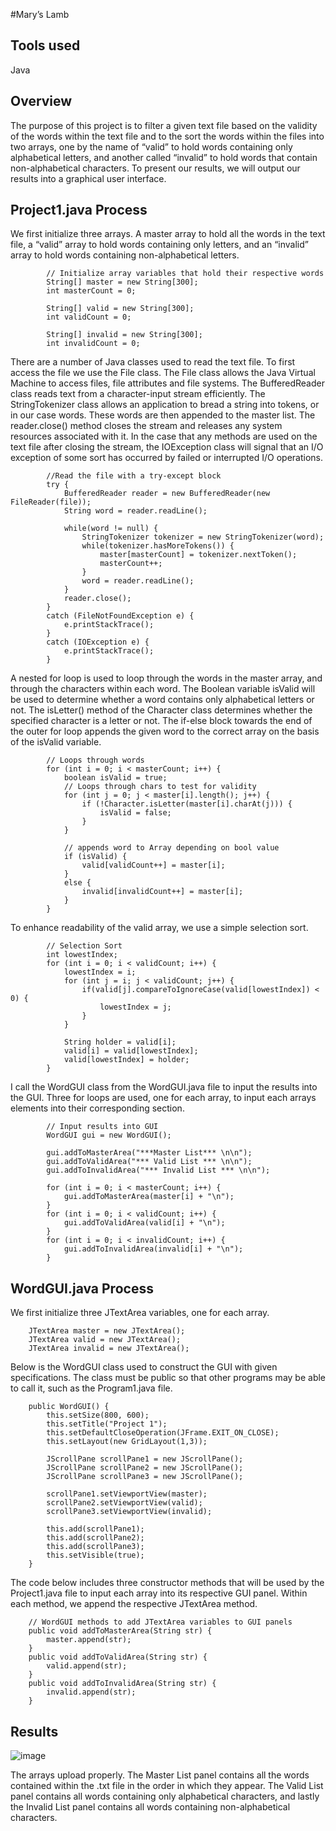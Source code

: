 #Mary’s Lamb
## Tools used
Java

## Overview
The purpose of this project is to filter a given text file based on the validity of the words within the text file and to the sort the words within the files into two arrays, one by the name of “valid” to hold words containing only alphabetical letters, and another called “invalid” to hold words that contain non-alphabetical characters. To present our results, we will output our results into a graphical user interface.

## Project1.java Process
We first initialize three arrays. A master array to hold all the words in the text file, a “valid” array to hold words containing only letters, and an “invalid” array to hold words containing non-alphabetical letters.
```
        // Initialize array variables that hold their respective words
        String[] master = new String[300];
        int masterCount = 0;

        String[] valid = new String[300];
        int validCount = 0;

        String[] invalid = new String[300];
        int invalidCount = 0;
```

There are a number of Java classes used to read the text file. To first access the file we use the File class. The File class allows the Java Virtual Machine to access files, file attributes and file systems. The BufferedReader class reads text from a character-input stream efficiently. The StringTokenizer class allows an application to bread a string into tokens, or in our case words. These words are then appended to the master list. The reader.close() method closes the stream and releases any system resources associated with it. In the case that any methods are used on the text file after closing the stream, the IOException class will signal that an I/O exception of some sort has occurred by failed or interrupted I/O operations. 
```
        //Read the file with a try-except block
        try {
            BufferedReader reader = new BufferedReader(new FileReader(file));
            String word = reader.readLine();

            while(word != null) {
                StringTokenizer tokenizer = new StringTokenizer(word);
                while(tokenizer.hasMoreTokens()) {
                    master[masterCount] = tokenizer.nextToken();
                    masterCount++;
                }
                word = reader.readLine();
            }
            reader.close();
        }
        catch (FileNotFoundException e) {
            e.printStackTrace();
        }
        catch (IOException e) {
            e.printStackTrace();
        }
```

A nested for loop is used to loop through the words in the master array, and through the characters within each word. The Boolean variable isValid will be used to determine whether a word contains only alphabetical letters or not.  The isLetter() method of the Character class determines whether the specified character is a letter or not. The if-else block towards the end of the outer for loop appends the given word to the correct array on the basis of the isValid variable.
```
        // Loops through words
        for (int i = 0; i < masterCount; i++) {
            boolean isValid = true;
            // Loops through chars to test for validity
            for (int j = 0; j < master[i].length(); j++) {
                if (!Character.isLetter(master[i].charAt(j))) {
                    isValid = false;
                }
            }

            // appends word to Array depending on bool value
            if (isValid) {
                valid[validCount++] = master[i];
            }
            else {
                invalid[invalidCount++] = master[i];
            }
        }
```


To enhance readability of the valid array, we use a simple selection sort.
```
        // Selection Sort
        int lowestIndex;
        for (int i = 0; i < validCount; i++) {
            lowestIndex = i;
            for (int j = i; j < validCount; j++) {
                if(valid[j].compareToIgnoreCase(valid[lowestIndex]) < 0) {
                    lowestIndex = j;
                }
            }

            String holder = valid[i];
            valid[i] = valid[lowestIndex];
            valid[lowestIndex] = holder;
        }
```

I call the WordGUI class from the WordGUI.java file to input the results into the GUI. Three for loops are used, one for each array, to input each arrays elements into their corresponding section.
```
        // Input results into GUI
        WordGUI gui = new WordGUI();

        gui.addToMasterArea("***Master List*** \n\n");
        gui.addToValidArea("*** Valid List *** \n\n");
        gui.addToInvalidArea("*** Invalid List *** \n\n");

        for (int i = 0; i < masterCount; i++) {
            gui.addToMasterArea(master[i] + "\n");
        }
        for (int i = 0; i < validCount; i++) {
            gui.addToValidArea(valid[i] + "\n");
        }
        for (int i = 0; i < invalidCount; i++) {
            gui.addToInvalidArea(invalid[i] + "\n");
        }
```

## WordGUI.java Process
We first initialize three JTextArea variables, one for each array.
```
    JTextArea master = new JTextArea();
    JTextArea valid = new JTextArea();
    JTextArea invalid = new JTextArea();
```

Below is the WordGUI class used to construct the GUI with given specifications. The class must be public so that other programs may be able to call it, such as the Program1.java file.
```
    public WordGUI() {
        this.setSize(800, 600);
        this.setTitle("Project 1");
        this.setDefaultCloseOperation(JFrame.EXIT_ON_CLOSE);
        this.setLayout(new GridLayout(1,3));

        JScrollPane scrollPane1 = new JScrollPane();
        JScrollPane scrollPane2 = new JScrollPane();
        JScrollPane scrollPane3 = new JScrollPane();

        scrollPane1.setViewportView(master);
        scrollPane2.setViewportView(valid);
        scrollPane3.setViewportView(invalid);

        this.add(scrollPane1);
        this.add(scrollPane2);
        this.add(scrollPane3);
        this.setVisible(true);
    }
```

The code below includes three constructor methods that will be used by the Project1.java file to input each array into its respective GUI panel. Within each method, we append the respective JTextArea method.
```
    // WordGUI methods to add JTextArea variables to GUI panels
    public void addToMasterArea(String str) {
        master.append(str);
    }
    public void addToValidArea(String str) {
        valid.append(str);
    }
    public void addToInvalidArea(String str) {
        invalid.append(str);
    }
```

## Results
![image](https://user-images.githubusercontent.com/68082808/95660127-bc744800-0af3-11eb-81b9-2e03213b941e.png)

The arrays upload properly. The Master List panel contains all the words contained within the .txt file in the order in which they appear. The Valid List panel contains all words containing only alphabetical characters, and lastly the Invalid List panel contains all words containing non-alphabetical characters.

